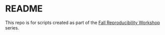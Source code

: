 # README

This repo is for scripts created as part of the [Fall Reproducibility Workshop](https://cct-datascience.github.io/repro-data-sci) series. 